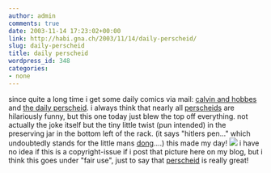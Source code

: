 ```yaml
---
author: admin
comments: true
date: 2003-11-14 17:23:02+00:00
link: http://habi.gna.ch/2003/11/14/daily-perscheid/
slug: daily-perscheid
title: daily perscheid
wordpress_id: 348
categories:
- none
---
```


since quite a long time i get some daily comics via mail: [calvin and hobbes ](http://www.ucomics.com/calvinandhobbes/)and [the daily perscheid](http://www.raffiniert.ch/stuff.html).
i always think that nearly all [perscheids](http://www.martin-perscheid.de/) are hilariously funny, but this one today just blew the top off everything. not actually the joke itself but the tiny little twist (pun intended) in the preserving jar in the bottom left of the rack. 
(it says "hitlers pen..." which undoubtedly stands for the little mans [dong](http://dict.leo.org/?search=penis&searchLoc=0&relink=on&spellToler=standard&sectHdr=on&tableBorder=1&cmpType=relaxed&lang=en)....)
this made my day!
[![](http://habi.gna.ch/blog/images/perscheid-tm.jpg)](http://habi.gna.ch/blog/images/perscheid.jpg)
i have no idea if this is a copyright-issue if i post that picture here on my blog, but i think this goes under "fair use", just to say that [perscheid](http://www.martin-perscheid.de/) is really great!
